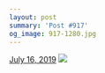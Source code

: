 ```yaml
---
layout: post
summary: 'Post #917'
og_image: 917-1280.jpg
---
```


<p>
  <time>
    <a href="/917">July 16, 2019</a>
  </time>
  <a href="/917">
    <img src="{{ site.assets_url }}/917-640.jpg" srcset="{{ site.assets_url }}/917-320.jpg 320w, {{ site.assets_url }}/917-640.jpg 640w, {{ site.assets_url }}/917-960.jpg 960w, {{ site.assets_url }}/917-1280.jpg 1280w" sizes="(min-width: 700px) 50vw, calc(100vw - 2rem)" />
  </a>
</p>
